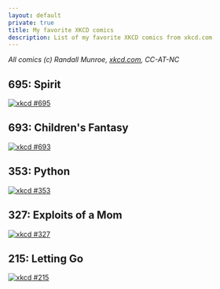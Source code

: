 ```yaml
---
layout: default
private: true
title: My favorite XKCD comics
description: List of my favorite XKCD comics from xkcd.com
---
```


*All comics (c) Randall Munroe, [xkcd.com](http://xkcd.com/), CC-AT-NC*

## 695: Spirit
[![xkcd #695](http://imgs.xkcd.com/comics/spirit.png)](http://xkcd.com/695/)

## 693: Children's Fantasy
[![xkcd #693](http://imgs.xkcd.com/comics/childrens_fantasy.png)](http://xkcd.com/693/)

## 353: Python
[![xkcd #353](http://imgs.xkcd.com/comics/python.png)](http://xkcd.com/353/)

## 327: Exploits of a Mom
[![xkcd #327](http://imgs.xkcd.com/comics/exploits_of_a_mom.png)](http://xkcd.com/327/)

## 215: Letting Go
[![xkcd #215](http://imgs.xkcd.com/comics/letting_go.png)](http://xkcd.com/215/)

